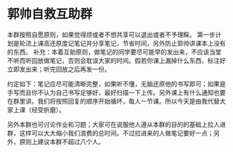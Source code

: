 # 郭帅自救互助群

本群按照自愿原则，如果觉得烦或者不想共享可以退出或者不予理睬。
第一步计划是轮流上课高还原度记笔记并分享笔记，节省时间，另外防止郭帅讲课本上没有的东西。
补充：本着互助原则，做笔记的同学要尽可能早的发出来，不应该当堂不听而听回放做笔记，否则会耽误大家的时间。假若你课上漏掉什么东西，标注好立即发出来；听完回放之后再发一份。

约定如下：笔记应尽可能清晰完整，如果听不懂，无脑还原他的书写即可；如果是手写而且你不认为自己书写足够好，最好扫描一下上传。另外课上有什么通知也要在群里讲。我们将按照回复的顺序开始循环，每人一节课。所以今天是由我代替大家上课（经受折磨）。

另外本群也可讨论作业和习题；大家可在说服他人遵从本群的目的的基础上拉人进群，这样可以大大缩小我们浪费的总时间。不过拉进来的人做笔记要好一点；另外，原则上建议本群不超过八个人。
